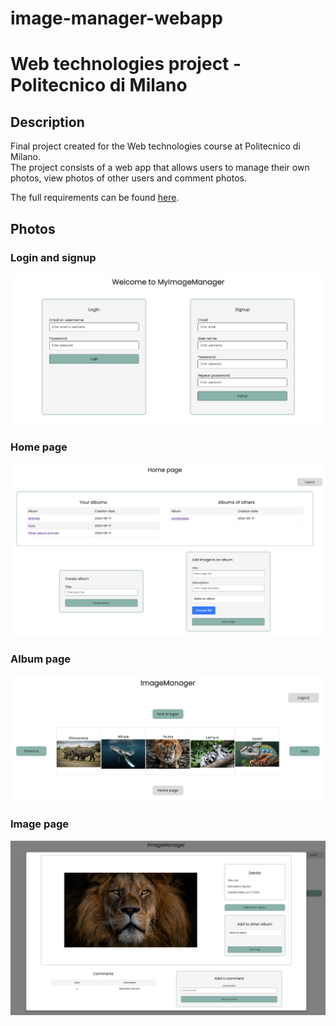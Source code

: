 # image-manager-webapp

# Web technologies project - Politecnico di Milano

## Description
Final project created for the Web technologies course at Politecnico di Milano.  
The project consists of a web app that allows users to manage their own photos, view photos of other users
and comment photos.

The full requirements can be found [here](https://github.com/kevinziroldi/image-manager-webapp/blob/main/requirements.pdf).

## Photos
### Login and signup
<img src="https://github.com/kevinziroldi/image-manager-webapp/blob/main/tiw-2024-ziroldi-volpari-pure-html/photos/login_pure_html.png">

### Home page
<img src="https://github.com/kevinziroldi/image-manager-webapp/blob/main/tiw-2024-ziroldi-volpari-pure-html/photos/home_pure_html.png">

### Album page
<img src="https://github.com/kevinziroldi/image-manager-webapp/blob/main/tiw-2024-ziroldi-volpari-js/photos/album_js.png">

### Image page
<img src="https://github.com/kevinziroldi/image-manager-webapp/blob/main/tiw-2024-ziroldi-volpari-js/photos/image_js.png">

